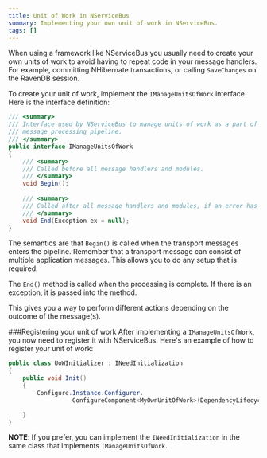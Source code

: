 ```yaml
---
title: Unit of Work in NServiceBus
summary: Implementing your own unit of work in NServiceBus.
tags: []
---
```


When using a framework like NServiceBus you usually need to create your own units of work to avoid having to repeat code in your message handlers. For example, committing NHibernate transactions, or calling `SaveChanges` on the RavenDB session.

To create your unit of work, implement the `IManageUnitsOfWork` interface. Here is the interface definition:

```C#
/// <summary>
/// Interface used by NServiceBus to manage units of work as a part of the
/// message processing pipeline.
/// </summary>
public interface IManageUnitsOfWork
{
    /// <summary>
    /// Called before all message handlers and modules.
    /// </summary>
    void Begin();
 
    /// <summary>
    /// Called after all message handlers and modules, if an error has occurred the exception will be passed.
    /// </summary>
    void End(Exception ex = null);
}
```

The semantics are that `Begin()` is called when the transport messages enters the pipeline. Remember that a transport message can consist of multiple application messages. This allows you to do any setup that is required. 

The `End()` method is called when the processing is complete. If there is an exception, it is passed into the method. 

This gives you a way to perform different actions depending on the outcome of the message(s).

###Registering your unit of work
After implementing a `IManageUnitsOfWork`, you now need to register it with NServiceBus. 
Here's an example of how to register your unit of work:  
```c#
public class UoWInitializer : INeedInitialization
{
    public void Init()
    {
        Configure.Instance.Configurer.
                  ConfigureComponent<MyOwnUnitOfWork>(DependencyLifecycle.InstancePerUnitOfWork);

    }
}
```
**NOTE**: If you prefer, you can implement the `INeedInitialization` in the same class that implements `IManageUnitsOfWork`.

